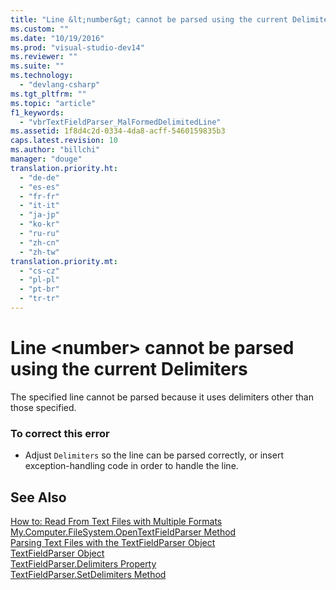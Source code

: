 ```yaml
---
title: "Line &lt;number&gt; cannot be parsed using the current Delimiters | testtitle"
ms.custom: ""
ms.date: "10/19/2016"
ms.prod: "visual-studio-dev14"
ms.reviewer: ""
ms.suite: ""
ms.technology: 
  - "devlang-csharp"
ms.tgt_pltfrm: ""
ms.topic: "article"
f1_keywords: 
  - "vbrTextFieldParser_MalFormedDelimitedLine"
ms.assetid: 1f8d4c2d-0334-4da8-acff-5460159835b3
caps.latest.revision: 10
ms.author: "billchi"
manager: "douge"
translation.priority.ht: 
  - "de-de"
  - "es-es"
  - "fr-fr"
  - "it-it"
  - "ja-jp"
  - "ko-kr"
  - "ru-ru"
  - "zh-cn"
  - "zh-tw"
translation.priority.mt: 
  - "cs-cz"
  - "pl-pl"
  - "pt-br"
  - "tr-tr"
---
```

# Line &lt;number&gt; cannot be parsed using the current Delimiters
The specified line cannot be parsed because it uses delimiters other than those specified.  
  
### To correct this error  
  
-   Adjust `Delimiters` so the line can be parsed correctly, or insert exception-handling code in order to handle the line.  
  
## See Also  
 [How to: Read From Text Files with Multiple Formats](../Topic/How%20to:%20Read%20From%20Text%20Files%20with%20Multiple%20Formats%20in%20Visual%20Basic.md)   
 [My.Computer.FileSystem.OpenTextFieldParser Method](http://msdn.microsoft.com/en-us/e5869f85-c078-485f-8323-8dc716494546)   
 [Parsing Text Files with the TextFieldParser Object](../Topic/Parsing%20Text%20Files%20with%20the%20TextFieldParser%20Object%20\(Visual%20Basic\).md)   
 [TextFieldParser Object](../Topic/TextFieldParser%20Object.md)   
 [TextFieldParser.Delimiters Property](http://msdn.microsoft.com/en-us/4eb18f4d-3011-40a9-b668-be93eed0444f)   
 [TextFieldParser.SetDelimiters Method](http://msdn.microsoft.com/en-us/21fa40ec-5866-4d0e-9fd9-c708a190dcc9)